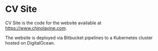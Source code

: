 # CV Site
CV Site is the code for the website available at https://www.chinolavine.com.

The website is deployed via Bitbucket pipelines to a Kubernetes cluster hosted on DigitalOcean.

